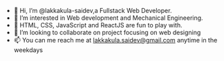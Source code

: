 - 👋 Hi, I’m @lakkakula-saidev,a Fullstack Web Developer.
- 👀 I’m interested in Web development and Mechanical Engineering. 
- 👀 HTML, CSS, JavaScript and ReactJS are fun to play with. 
- 💞️ I’m looking to collaborate on project focusing on web designing 
- 📫 You can me reach me at lakkakula.saidev@gmail.com anytime in the weekdays

<!---
lakkakula-saidev/lakkakula-saidev is a ✨ special ✨ repository because its `README.md` (this file) appears on your GitHub profile.
You can click the Preview link to take a look at your changes.
--->
